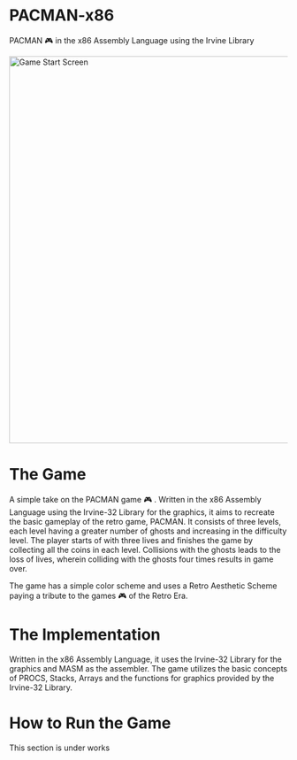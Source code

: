 # PACMAN-x86
PACMAN 🎮 in the x86 Assembly Language using the Irvine Library

<img src = "https://github.com/blueork/PACMAN-x86/assets/114741623/491db6e9-3c4f-43b2-baa2-214cc0d64245" alt = "Game Start Screen" width = "700"> 

# The Game
A simple take on the PACMAN game 🎮 . Written in the x86 Assembly Language using the Irvine-32 Library for the graphics, it aims to recreate the basic gameplay of the retro game, PACMAN. 
It consists of three levels, each level having a greater number of ghosts and increasing in the difficulty level. The player starts of with three lives and finishes the game by collecting all the coins in each level. Collisions with the ghosts leads to the loss of lives, wherein colliding with the ghosts four times results in game over. 


The game has a simple color scheme and uses a Retro Aesthetic Scheme paying a tribute to the games 🎮 of the Retro Era. 

# The Implementation
Written in the x86 Assembly Language, it uses the Irvine-32 Library for the graphics and MASM as the assembler. The game utilizes the basic concepts of PROCS, Stacks, Arrays and the functions for graphics provided by the Irvine-32 Library.   

# How to Run the Game
This section is under works

